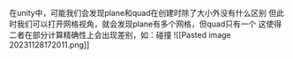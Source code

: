 在unity中，可能我们会发现plane和quad在创建时除了大小外没有什么区别
但此时我们可以打开网格视角，就会发现plane有多个网格，但quad只有一个
这使得二者在部分计算精确性上会出现差别，如：碰撞
![[Pasted image 20231128172011.png]]